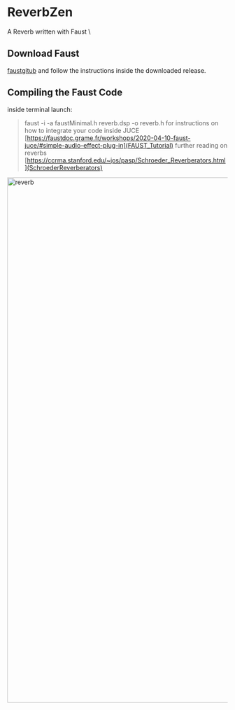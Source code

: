 # ReverbZen 
 A Reverb written with Faust \
## Download Faust 
[faustgitub](https://github.com/grame-cncm/faust) and follow the instructions inside the downloaded release.
## Compiling the Faust Code 
inside terminal launch:
> faust -i -a faustMinimal.h reverb.dsp -o reverb.h
for instructions on how to integrate your code inside JUCE [https://faustdoc.grame.fr/workshops/2020-04-10-faust-juce/#simple-audio-effect-plug-in](FAUST_Tutorial)
further reading on reverbs [https://ccrma.stanford.edu/~jos/pasp/Schroeder_Reverberators.html](SchroederReverberators)

<img width="1200" alt="reverb" src="https://user-images.githubusercontent.com/54742442/199354410-3fd7bb6f-32a0-404a-acb5-b06e1e83b243.png">
